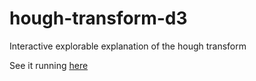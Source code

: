 # hough-transform-d3
Interactive explorable explanation of the hough transform 

See it running [here](https://fkohlgrueber.github.io/blog/hough-transform/)
